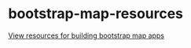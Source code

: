 # bootstrap-map-resources

[View resources for building bootstrap map apps](http://alaframboise.github.io/bootstrap-map-resources/index.html)
